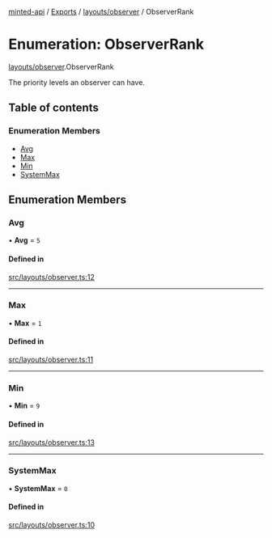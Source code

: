 [minted-api](../README.md) / [Exports](../modules.md) / [layouts/observer](../modules/layouts_observer.md) / ObserverRank

# Enumeration: ObserverRank

[layouts/observer](../modules/layouts_observer.md).ObserverRank

The priority levels an observer can have.

## Table of contents

### Enumeration Members

- [Avg](layouts_observer.ObserverRank.md#avg)
- [Max](layouts_observer.ObserverRank.md#max)
- [Min](layouts_observer.ObserverRank.md#min)
- [SystemMax](layouts_observer.ObserverRank.md#systemmax)

## Enumeration Members

### Avg

• **Avg** = ``5``

#### Defined in

[src/layouts/observer.ts:12](https://github.com/ianzepp/minted-api-ts/blob/4ef4443/src/layouts/observer.ts#L12)

___

### Max

• **Max** = ``1``

#### Defined in

[src/layouts/observer.ts:11](https://github.com/ianzepp/minted-api-ts/blob/4ef4443/src/layouts/observer.ts#L11)

___

### Min

• **Min** = ``9``

#### Defined in

[src/layouts/observer.ts:13](https://github.com/ianzepp/minted-api-ts/blob/4ef4443/src/layouts/observer.ts#L13)

___

### SystemMax

• **SystemMax** = ``0``

#### Defined in

[src/layouts/observer.ts:10](https://github.com/ianzepp/minted-api-ts/blob/4ef4443/src/layouts/observer.ts#L10)
